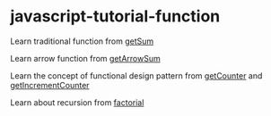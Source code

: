 # javascript-tutorial-function

Learn traditional function from [getSum](./getSum.js)

Learn arrow function from [getArrowSum](./getArrowSum.js)

Learn the concept of functional design pattern from [getCounter](./getCounter.js) and [getIncrementCounter](./getIncrementCounter.js)

Learn about recursion from [factorial](./factorial.js)

